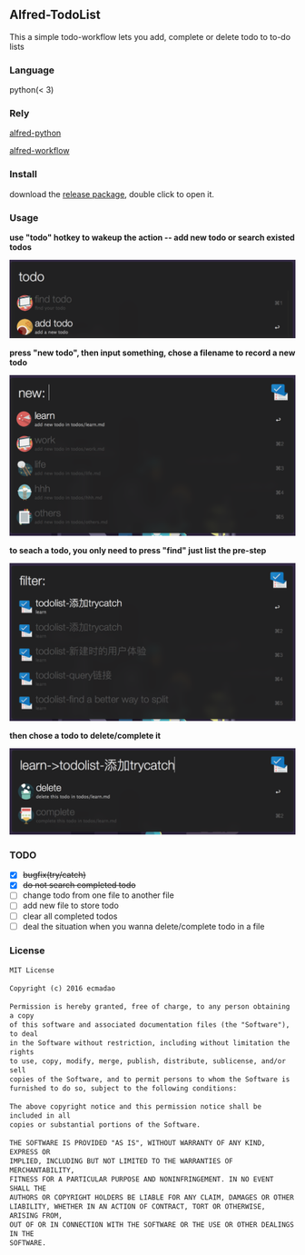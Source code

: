 ## Alfred-TodoList

This a simple todo-workflow lets you add, complete or delete todo to to-do lists

### Language

python(< 3)

### Rely

[alfred-python](https://github.com/nikipore/alfred-python)

[alfred-workflow](https://github.com/deanishe/alfred-workflow)

### Install

download the [release package](https://github.com/ecmadao/Alfred-TodoList/releases), double click to open it.

### Usage

**use "todo" hotkey to wakeup the action -- add new todo or search existed todos**

![todo](image/todo.png)

**press "new todo", then input something, chose a filename to record a new todo**

![todo-new](image/todo-new.png)

**to seach a todo, you only need to press "find"  just list the pre-step**

![todo-search](image/todo-search.png)

**then chose a todo to delete/complete it**

![todo-option](image/todo-option.png)

### TODO

- [x] ~~bugfix(try/catch)~~
- [x] ~~do not search completed todo~~
- [ ] change todo from one file to another file
- [ ] add new file to store todo
- [ ] clear all completed todos
- [ ] deal the situation when you wanna delete/complete todo in a file

### License

```
MIT License

Copyright (c) 2016 ecmadao

Permission is hereby granted, free of charge, to any person obtaining a copy
of this software and associated documentation files (the "Software"), to deal
in the Software without restriction, including without limitation the rights
to use, copy, modify, merge, publish, distribute, sublicense, and/or sell
copies of the Software, and to permit persons to whom the Software is
furnished to do so, subject to the following conditions:

The above copyright notice and this permission notice shall be included in all
copies or substantial portions of the Software.

THE SOFTWARE IS PROVIDED "AS IS", WITHOUT WARRANTY OF ANY KIND, EXPRESS OR
IMPLIED, INCLUDING BUT NOT LIMITED TO THE WARRANTIES OF MERCHANTABILITY,
FITNESS FOR A PARTICULAR PURPOSE AND NONINFRINGEMENT. IN NO EVENT SHALL THE
AUTHORS OR COPYRIGHT HOLDERS BE LIABLE FOR ANY CLAIM, DAMAGES OR OTHER
LIABILITY, WHETHER IN AN ACTION OF CONTRACT, TORT OR OTHERWISE, ARISING FROM,
OUT OF OR IN CONNECTION WITH THE SOFTWARE OR THE USE OR OTHER DEALINGS IN THE
SOFTWARE.
```
